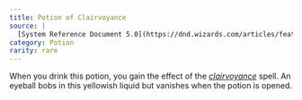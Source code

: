 ```yaml
---
title: Potion of Clairvoyance
source: |
  [System Reference Document 5.0](https://dnd.wizards.com/articles/features/systems-reference-document-srd)
category: Potion
rarity: rare
---
```


When you drink this potion, you gain the effect of the [*clairvoyance*](/spells/clairvoyance/) spell. An eyeball bobs in this yellowish liquid but vanishes when the potion is opened.
